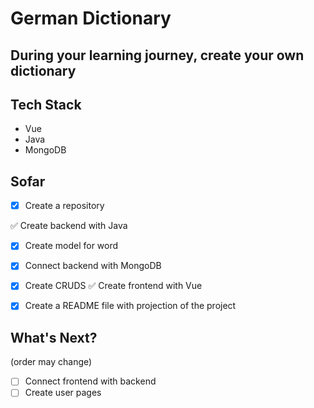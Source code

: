 # German Dictionary
## During your learning journey, create your own dictionary 

## Tech Stack

- Vue
- Java
- MongoDB

## Sofar

- [x] Create a repository

✅ Create backend with Java
- [x] Create model for word
- [x] Connect backend with MongoDB
- [x] Create CRUDS
✅ Create frontend with Vue
- [x] Create a README file with projection of the project


## What's Next?

(order may change)
- [ ] Connect frontend with backend
- [ ] Create user pages
